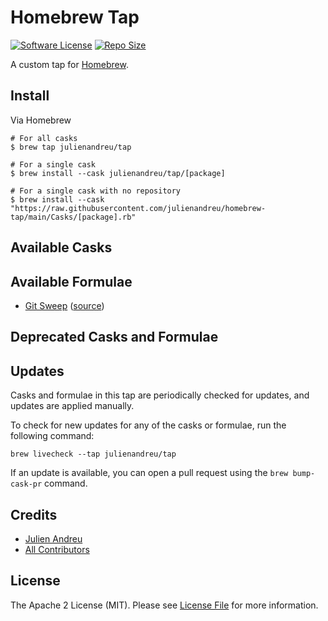# Homebrew Tap

[![Software License][ico-license]](LICENSE)
[![Repo Size][ico-github-repo-size]][link-github-repo-size]

A custom tap for [Homebrew][link-homebrew].

## Install

Via Homebrew

```shell
# For all casks
$ brew tap julienandreu/tap

# For a single cask
$ brew install --cask julienandreu/tap/[package]

# For a single cask with no repository
$ brew install --cask "https://raw.githubusercontent.com/julienandreu/homebrew-tap/main/Casks/[package].rb"
```

## Available Casks

## Available Formulae

- [Git Sweep](https://github.com/julienandreu/git-sweep) ([source](./Formula/git-sweep.rb))

## Deprecated Casks and Formulae

## Updates

Casks and formulae in this tap are periodically checked for updates, and updates are applied manually.

To check for new updates for any of the casks or formulae, run the following command:

```shell
brew livecheck --tap julienandreu/tap
```

If an update is available, you can open a pull request using the `brew bump-cask-pr` command.

## Credits

- [Julien Andreu][link-author]
- [All Contributors][link-contributors]

## License

The Apache 2 License (MIT). Please see [License File](LICENSE) for more information.

[ico-license]: https://img.shields.io/badge/License-Apache_2.0-blue.svg
[ico-github-repo-size]: https://img.shields.io/github/repo-size/julienandreu/homebrew-tap?style=flat-square

[link-github-repo-size]: https://github.com/julienandreu/homebrew-tap
[link-homebrew]: https://brew.sh
[link-author]: https://github.com/julienandreu
[link-contributors]: ../../contributors
